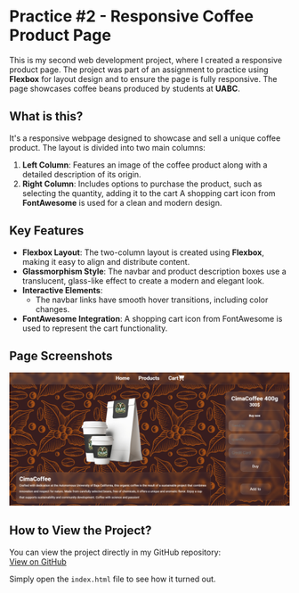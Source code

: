 # Practice #2 - Responsive Coffee Product Page

This is my second web development project, where I created a responsive product page. The project was part of an assignment to practice using **Flexbox** for layout design and to ensure the page is fully responsive. The page showcases coffee beans produced by students at **UABC**.

## What is this?

It's a responsive webpage designed to showcase and sell a unique coffee product. The layout is divided into two main columns:

1. **Left Column**: Features an image of the coffee product along with a detailed description of its origin.
2. **Right Column**: Includes options to purchase the product, such as selecting the quantity, adding it to the cart A shopping cart icon from **FontAwesome** is used for a clean and modern design.

## Key Features

- **Flexbox Layout**: The two-column layout is created using **Flexbox**, making it easy to align and distribute content.
- **Glassmorphism Style**: The navbar and product description boxes use a translucent, glass-like effect to create a modern and elegant look.
- **Interactive Elements**: 
  - The navbar links have smooth hover transitions, including color changes.
- **FontAwesome Integration**: A shopping cart icon from FontAwesome is used to represent the cart functionality.

## Page Screenshots

![Coffee Product Page](./screenshots/image.png)  

## How to View the Project?

You can view the project directly in my GitHub repository:  
[View on GitHub](https://github.com/YourUsername/YourRepositoryName)

Simply open the `index.html` file to see how it turned out.
